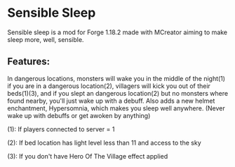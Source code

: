 # Sensible Sleep
Sensible sleep is a mod for Forge 1.18.2 made with MCreator aiming to make sleep more, well, sensible.
## Features:
In dangerous locations, monsters will wake you in the middle of the night(1) if you are in a dangerous location(2), villagers will kick you out of their beds(1)(3), and if you slept an dangerous location(2) but no monsters where found nearby, you'll just wake up with a debuff.
Also adds a new helmet enchantment, Hypersomnia, which makes you sleep well anywhere. (Never wake up with debuffs or get awoken by anything)

(1): If players connected to server = 1

(2): If bed location has light level less than 11 and access to the sky

(3): If you don't have Hero Of The Village effect applied
